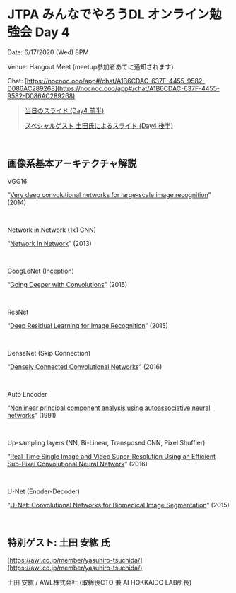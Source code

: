 # JTPA みんなでやろうDL オンライン勉強会 Day 4

Date: 6/17/2020 (Wed) 8PM

Venue: Hangout Meet (meetup参加者あてに通知されます）

Chat: [https://nocnoc.ooo/app#/chat/A1B6CDAC-637F-4455-9582-D086AC289268](https://nocnoc.ooo/app#/chat/A1B6CDAC-637F-4455-9582-D086AC289268)

> [当日のスライド (Day4 前半)](https://docs.google.com/presentation/d/1ONVyHUkNc2D4ogiFQy8DMdEhOPk-cYeBXXqeXliKo5o/edit?usp=sharing)
>
> [スペシャルゲスト 土田氏によるスライド (Day4 後半)](https://drive.google.com/file/d/1shxvfGjLaT09geXQZ7o1kF-DN9xd_H4-/view?usp=sharing)


<br>
  
## 画像系基本アーキテクチャ解説



VGG16

“[Very deep convolutional networks for large-scale image recognition](https://arxiv.org/pdf/1409.1556v6.pdf)” (2014)

<BR>
  
Network in Network (1x1 CNN)

“[Network In Network](https://arxiv.org/pdf/1312.4400.pdf)” (2013)

<BR>
  
GoogLeNet (Inception)

“[Going Deeper with Convolutions](https://www.cv-foundation.org/openaccess/content_cvpr_2015/papers/Szegedy_Going_Deeper_With_2015_CVPR_paper.pdf)” (2015)

<BR>
  
ResNet

“[Deep Residual Learning for Image Recognition](https://arxiv.org/pdf/1512.03385v1.pdf)” (2015)

<BR>
  
DenseNet (Skip Connection)

“[Densely Connected Convolutional Networks](https://arxiv.org/pdf/1608.06993.pdf)” (2016)

<BR>
  
Auto Encoder

“[Nonlinear principal component analysis using autoassociative neural networks](https://www.researchgate.net/profile/Abir_Alobaid/post/To_learn_a_probability_density_function_by_using_neural_network_can_we_first_estimate_density_using_nonparametric_methods_then_train_the_network/attachment/59d6450279197b80779a031e/AS:451263696510979@1484601057779/download/NL+PCA+by+using+ANN.pdf)” (1991)

<BR>

Up-sampling layers (NN, Bi-Linear, Transposed CNN, Pixel Shuffler)

“[Real-Time Single Image and Video Super-Resolution Using an Efficient Sub-Pixel Convolutional Neural Network](https://arxiv.org/abs/1609.05158)” (2016)

<BR>
  
U-Net (Enoder-Decoder)

“[U-Net: Convolutional Networks for Biomedical Image Segmentation](https://arxiv.org/pdf/1505.04597.pdf)” (2015) 

<BR>
  
## 特別ゲスト: 土田 安紘 氏 
[https://awl.co.jp/member/yasuhiro-tsuchida/](https://awl.co.jp/member/yasuhiro-tsuchida/) 

土田 安紘 / AWL株式会社 (取締役CTO 兼 AI HOKKAIDO LAB所長)


